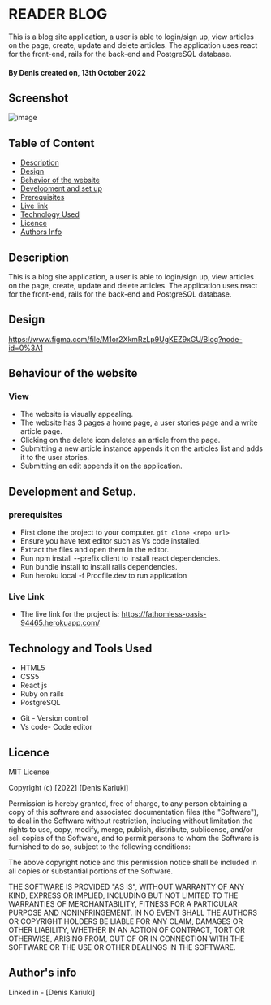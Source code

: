 # READER BLOG

This is a blog site application, a user is able to login/sign up, view articles on the page, create, update and delete articles. The application uses react for the front-end, rails for the back-end and PostgreSQL database. 

#### By **Denis** created on, 13th October 2022

## Screenshot
   ![image](./src/images/app-screenshot.png)


## Table of Content

- [Description](#description)
- [Design](#design)
- [Behavior of the website](#siteBehavior)
- [Development and set up](#setUp)
- [Prerequisites](#Prerequisites)
- [Live link](#Live-Link)
- [Technology Used](#technology-Used)
- [Licence](#licence)
- [Authors Info](#Authors-info)

## Description

This is a blog site application, a user is able to login/sign up, view articles on the page, create, update and delete articles. The application uses react for the front-end, rails for the back-end and PostgreSQL database. 

## Design
https://www.figma.com/file/M1or2XkmRzLp9UgKEZ9xGU/Blog?node-id=0%3A1

## Behaviour of the website
### View
+ The website is visually appealing.
+ The website has 3 pages a home page, a user stories page and a write article page.
+ Clicking on the delete icon deletes an article from the page.
+ Submitting a new article instance appends it on the articles list and adds it to the user stories.
+ Submitting an edit appends it on the application.


## Development and Setup.

### prerequisites
+ First clone the project to your computer. ```git clone <repo url>```
+ Ensure you have text editor such as Vs code installed.
+ Extract the files and open them in the editor.
+ Run npm install --prefix client to install react dependencies.
+ Run bundle install to install rails dependencies.
+ Run heroku local -f Procfile.dev to run application


### Live Link
* The live link for the project is: https://fathomless-oasis-94465.herokuapp.com/

## Technology and Tools Used

+ HTML5
+ CSS5
+ React js
+ Ruby on rails
+ PostgreSQL
- Git - Version control
- Vs code- Code editor


## Licence
MIT License

Copyright (c) [2022] [Denis Kariuki]

Permission is hereby granted, free of charge, to any person obtaining a copy
of this software and associated documentation files (the "Software"), to deal
in the Software without restriction, including without limitation the rights
to use, copy, modify, merge, publish, distribute, sublicense, and/or sell
copies of the Software, and to permit persons to whom the Software is
furnished to do so, subject to the following conditions:

The above copyright notice and this permission notice shall be included in all
copies or substantial portions of the Software.

THE SOFTWARE IS PROVIDED "AS IS", WITHOUT WARRANTY OF ANY KIND, EXPRESS OR
IMPLIED, INCLUDING BUT NOT LIMITED TO THE WARRANTIES OF MERCHANTABILITY,
FITNESS FOR A PARTICULAR PURPOSE AND NONINFRINGEMENT. IN NO EVENT SHALL THE
AUTHORS OR COPYRIGHT HOLDERS BE LIABLE FOR ANY CLAIM, DAMAGES OR OTHER
LIABILITY, WHETHER IN AN ACTION OF CONTRACT, TORT OR OTHERWISE, ARISING FROM,
OUT OF OR IN CONNECTION WITH THE SOFTWARE OR THE USE OR OTHER DEALINGS IN THE
SOFTWARE.

## Author's info
Linked in - [Denis Kariuki]
